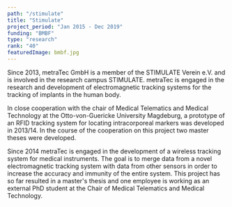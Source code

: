 ```yaml
---
path: "/stimulate"
title: "Stimulate"
project_period: "Jan 2015 - Dec 2019"
funding: "BMBF"
type: "research"
rank: "40"
featuredImage: bmbf.jpg
---
```

Since 2013, metraTec GmbH is a member of the STIMULATE Verein e.V. and is involved in the research campus STIMULATE. metraTec is engaged in the research and development of electromagnetic tracking systems for the tracking of implants in the human body.

In close cooperation with the chair of Medical Telematics and Medical Technology at the Otto-von-Guericke University Magdeburg, a prototype of an RFID tracking system for locating intracorporeal markers was developed in 2013/14. In the course of the cooperation on this project two master theses were developed.

Since 2014 metraTec is engaged in the development of a wireless tracking system for medical instruments. The goal is to merge data from a novel electromagnetic tracking system with data from other sensors in order to increase the accuracy and immunity of the entire system. This project has so far resulted in a master's thesis and one employee is working as an external PhD student at the Chair of Medical Telematics and Medical Technology.
